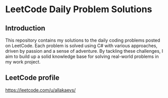 # LeetCode Daily Problem Solutions
## Introduction
This repository contains my solutions to the daily coding problems posted on LeetCode. Each problem is solved using C# with various approaches, driven by passion and a sense of adventure. By tackling these challenges, I aim to build up a solid knowledge base for solving real-world problems in my work project.
## LeetCode profile
https://leetcode.com/u/allakaevs/
